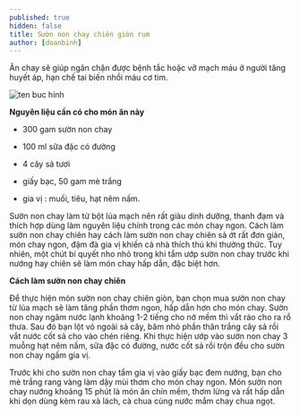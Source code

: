```yaml
---
published: true
hidden: false
title: Sườn non chay chiên giòn rụm
author: [doanbinh] 
---
```

Ăn chay sẽ giúp ngăn chặn được bệnh tắc hoặc vỡ mạch máu ở người tăng huyết áp, hạn chế tai biến nhồi máu cơ tim.

![ten buc hinh](https://img-global.cpcdn.com/005_recipes/f1bd3288cf5960cf/751x532cq70/s%C6%B0%E1%BB%9Dn-non-chay-chien-gion-recipe-main-photo.jpg "ten buc hinh")

**Nguyên liệu cần có cho món ăn này**

+ 300 gam sườn non chay

+ 100 ml sữa đặc có đường

+ 4 cây sả tươi

+ giấy bạc, 50 gam mè trắng

+ gia vị : muối, tiêu, hạt nêm nấm.

Sườn non chay làm từ bột lúa mạch nên rất giàu dinh dưỡng, thanh đạm và thích hợp dùng làm nguyên liệu chính trong các món chay ngon. Cách làm sườn non chay chiên hay cách làm sườn non chay chiên sả ớt rất đơn giản, món chay ngon, đậm đà gia vị khiến cả nhà thích thú khi thưởng thức. Tuy nhiên, một chút bí quyết nho nhỏ trong khi
tẩm ướp sườn non chay trước khi nướng hay chiên sẽ làm món chay hấp dẫn, đặc biệt hơn.

**Cách làm sườn non chay chiên**

Để thực hiện món sườn non chay chiên giòn, bạn chọn mua sườn non chay từ lúa mạch sẽ làm tăng phần thơm ngon, hấp dẫn hơn cho món chay. Sườn non chay ngâm nước lạnh khoảng 1-2 tiếng cho nở mềm thì vắt ráo cho ra rổ thưa. Sau đó bạn lột vỏ ngoài sả cây, băm nhỏ phần thân trắng cây sả rồi vắt nước cốt sả cho vào chén riêng. Khi thực hiện ướp vào sườn non chay 3 muỗng hạt nêm nấm, sữa đặc có đường, nước cốt sả rồi trộn đều cho sườn non chay ngấm gia vị.

Trước khi cho sườn non chay tẩm gia vị vào giấy bạc đem nướng, bạn cho mè trắng rang vàng làm dậy mùi thơm cho món chay ngon. Món sườn non chay nướng khoảng 15 phút là món ăn chín mềm, thơm lừng và rất hấp dẫn khi dọn dùng kèm rau xà lách, cà chua cùng nước mắm chay chua ngọt.